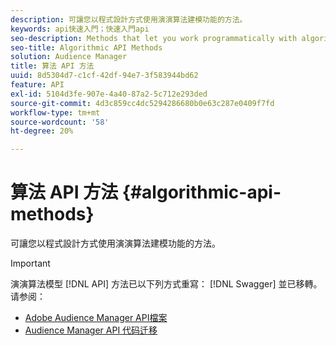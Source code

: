 ```yaml
---
description: 可讓您以程式設計方式使用演演算法建模功能的方法。
keywords: api快速入門；快速入門api
seo-description: Methods that let you work programmatically with algorithmic modeling features.
seo-title: Algorithmic API Methods
solution: Audience Manager
title: 算法 API 方法
uuid: 8d5304d7-c1cf-42df-94e7-3f583944bd62
feature: API
exl-id: 5104d3fe-907e-4a40-87a2-5c712e293ded
source-git-commit: 4d3c859cc4dc5294286680b0e63c287e0409f7fd
workflow-type: tm+mt
source-wordcount: '58'
ht-degree: 20%

---
```


# 算法 API 方法 {#algorithmic-api-methods}

可讓您以程式設計方式使用演演算法建模功能的方法。

>[!IMPORTANT]
>
>演演算法模型 [!DNL API] 方法已以下列方式重寫： [!DNL Swagger] 並已移轉。 请参阅：
>
>* [Adobe Audience Manager API檔案](https://bank.demdex.com/portal/swagger/index.html)
>* [Audience Manager API 代码迁移](../../api/api-swagger-migration.md)

